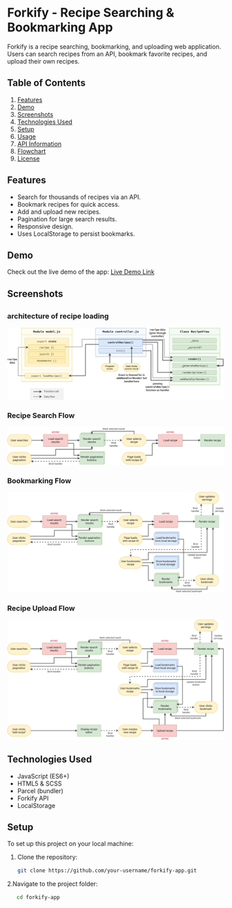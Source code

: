 # Forkify - Recipe Searching & Bookmarking App

Forkify is a recipe searching, bookmarking, and uploading web application. Users can search recipes from an API, bookmark favorite recipes, and upload their own recipes.

## Table of Contents
1. [Features](#features)
2. [Demo](#demo)
3. [Screenshots](#screenshots)
4. [Technologies Used](#technologies-used)
5. [Setup](#setup)
6. [Usage](#usage)
7. [API Information](#api-information)
8. [Flowchart](#flowchart)
9. [License](#license)

## Features

- Search for thousands of recipes via an API.
- Bookmark recipes for quick access.
- Add and upload new recipes.
- Pagination for large search results.
- Responsive design.
- Uses LocalStorage to persist bookmarks.

## Demo

Check out the live demo of the app: [Live Demo Link](your-live-link-here)

## Screenshots
##
### architecture of recipe loading
![Flowchart - Part 1](forkify-architecture-recipe-loading.png)
### Recipe Search Flow
![Flowchart - Part 1](forkify-flowchart-part-1.png)

### Bookmarking Flow
![Flowchart - Part 2](forkify-flowchart-part-2.png)

### Recipe Upload Flow
![Flowchart - Part 3](forkify-flowchart-part-3.png)

## Technologies Used

- JavaScript (ES6+)
- HTML5 & SCSS
- Parcel (bundler)
- Forkify API
- LocalStorage

## Setup

To set up this project on your local machine:

1. Clone the repository:
   ```bash
   git clone https://github.com/your-username/forkify-app.git
2.Navigate to the project folder:
```bash
   cd forkify-app

